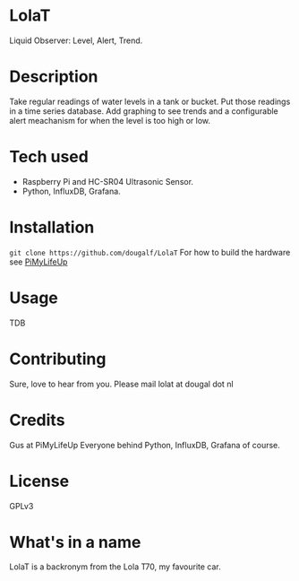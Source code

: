 # LolaT
Liquid Observer: Level, Alert, Trend.

# Description
Take regular readings of water levels in a tank or bucket. Put those readings
in a time series database. Add graphing to see trends and a configurable
alert meachanism for when the level is too high or low.

# Tech used
* Raspberry Pi and HC-SR04 Ultrasonic Sensor.
* Python, InfluxDB, Grafana.

# Installation
`git clone https://github.com/dougalf/LolaT`
For how to build the hardware see [PiMyLifeUp](https://pimylifeup.com/raspberry-pi-distance-sensor/)

# Usage
TDB

# Contributing
Sure, love to hear from you. Please mail lolat at dougal dot nl

# Credits
Gus at PiMyLifeUp
Everyone behind Python, InfluxDB, Grafana of course.

# License
GPLv3

# What's in a name
LolaT is a backronym from the Lola T70, my favourite car.
